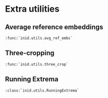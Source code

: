 # Extra utilities

## Average reference embeddings

```{eval-rst}
:func:`inid.utils.avg_ref_embs`
```

## Three-cropping

```{eval-rst}
:func:`inid.utils.three_crop`
```

## Running Extrema

```{eval-rst}
:class:`inid.utils.RunningExtrema`
```
